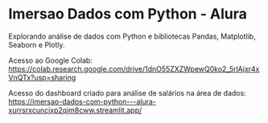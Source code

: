 # Imersao Dados com Python - Alura

Explorando análise de dados com Python e bibliotecas Pandas, Matplotlib, Seaborn e Plotly.

Acesso ao Google Colab:
https://colab.research.google.com/drive/1dnO55ZXZWpewQ0ko2_5rlAjxr4xVnQTx?usp=sharing

Acesso do dashboard criado para análise de salários na área de dados:
https://imersao-dados-com-python---alura-xurrsrxcuncjxp2qjm8cww.streamlit.app/
